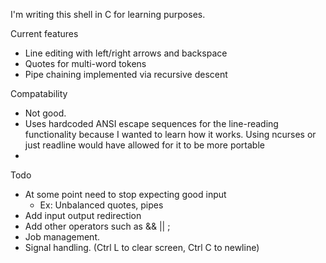 I'm writing this shell in C for learning purposes.

Current features
* Line editing with left/right arrows and backspace
* Quotes for multi-word tokens
* Pipe chaining implemented via recursive descent

Compatability
* Not good.
* Uses hardcoded ANSI escape sequences for the line-reading functionality because I wanted to learn how it works. Using ncurses or just readline would have allowed for it to be more portable 
* 
Todo
* At some point need to stop expecting good input
    * Ex: Unbalanced quotes, pipes
* Add input output redirection
* Add other operators such as && || ;
* Job management.
* Signal handling. (Ctrl L to clear screen, Ctrl C to newline)
